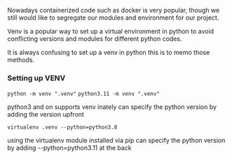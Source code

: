 Nowadays containerized code such as docker is very popular, though we still would like to segregate our modules and environment for our project.

Venv is a popular way to set up a virtual environment in python to avoid conflicting versions and modules for different python codes.

It is always confusing to set up a venv in python this is to memo those methods.


### Setting up VENV

`python -m venv ".venv"`
`python3.11 -m venv ".venv"`

python3 and on supports venv inately
can specify the python version by adding the version upfront

`﻿virtualenv .venv --python=python3.8`

using the virtualenv module installed via pip
can specify the python version by adding --python=python3.11 at the back
